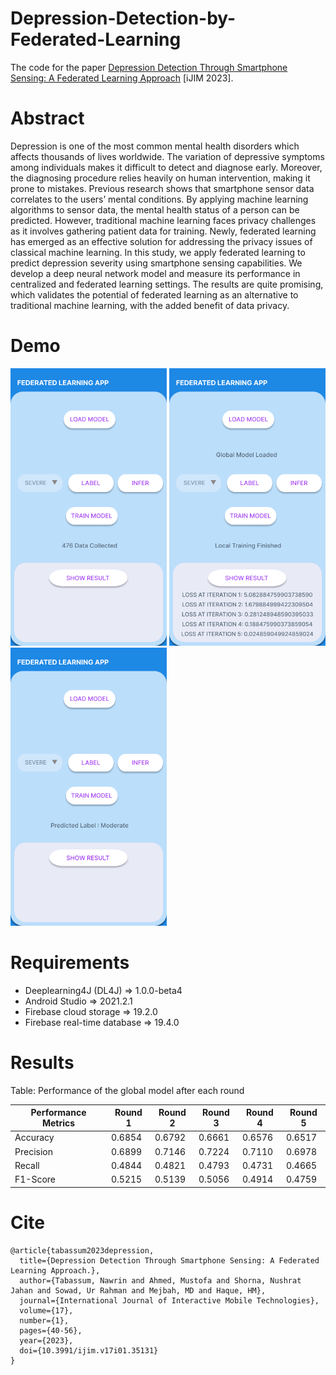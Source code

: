 # Depression-Detection-by-Federated-Learning

The code for the paper [Depression Detection Through Smartphone Sensing: A Federated Learning Approach](https://www.researchgate.net/publication/367041442_Depression_Detection_Through_Smartphone_Sensing_A_Federated_Learning_Approach) [iJIM 2023].

#  Abstract

Depression is one of the most common mental health disorders which affects thousands of lives worldwide. The variation of depressive symptoms among individuals makes it difficult to detect and diagnose early. Moreover, the diagnosing procedure relies heavily on human intervention, making it prone to mistakes. Previous research shows that smartphone sensor data correlates to the users’ mental conditions. By applying machine learning algorithms to sensor data, the mental health status of a person can be predicted. However, traditional machine learning faces privacy challenges as it involves gathering patient data for training. Newly, federated learning has emerged as an effective solution for addressing the privacy issues of classical machine learning. In this study, we apply federated learning to predict depression severity using smartphone sensing capabilities. We develop a deep neural network model and measure its performance in centralized and federated learning settings. The results are quite promising, which validates the potential of federated learning as an alternative to traditional machine learning, with the added benefit of data privacy.

#  Demo

<p float="left">
  <img src="https://github.com/Nawrin14/Depression-Detection-by-Federated-Learning/blob/main/Figure%203%20(Part%202).png" width="250" />
  <img src="https://github.com/Nawrin14/Depression-Detection-by-Federated-Learning/blob/main/Figure%203%20(Part%203).png" width="250" /> 
  <img src="https://github.com/Nawrin14/Depression-Detection-by-Federated-Learning/blob/main/Figure%203%20(Part%204).png" width="250" />
</p>

#  Requirements

- Deeplearning4J (DL4J) => 1.0.0-beta4
- Android Studio => 2021.2.1
- Firebase cloud storage => 19.2.0 
- Firebase real-time database => 19.4.0


#  Results

Table: Performance of the global model after each round

| Performance Metrics  | Round 1 |  Round 2  | Round 3 |  Round 4  | Round 5 |
| ------------- | ------------- |  ------------- | ------------- |  ------------- | ------------- |
| Accuracy  | 0.6854  |  0.6792  | 0.6661  |  0.6576  | 0.6517  |
| Precision  | 0.6899  |  0.7146  | 0.7224  |  0.7110  | 0.6978  |
| Recall  | 0.4844  |  0.4821  | 0.4793    | 0.4731  |  0.4665
| F1-Score  | 0.5215  |  0.5139  | 0.5056  |  0.4914  |  0.4759  |

#  Cite

```
@article{tabassum2023depression,
  title={Depression Detection Through Smartphone Sensing: A Federated Learning Approach.},
  author={Tabassum, Nawrin and Ahmed, Mustofa and Shorna, Nushrat Jahan and Sowad, Ur Rahman and Mejbah, MD and Haque, HM},
  journal={International Journal of Interactive Mobile Technologies},
  volume={17},
  number={1},
  pages={40-56},
  year={2023},
  doi={10.3991/ijim.v17i01.35131}
}
```
